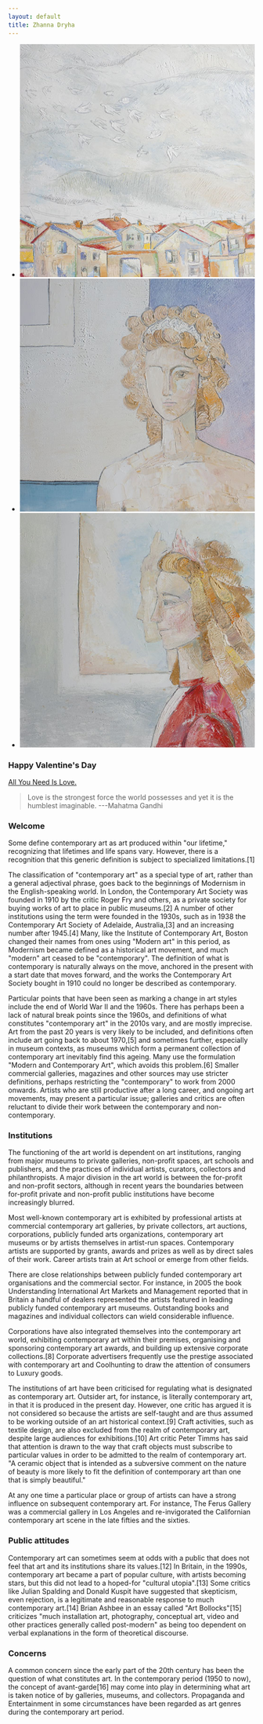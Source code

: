 ```yaml
---
layout: default
title: Zhanna Dryha
---
```

<ul class="rslides">
<li><img src="images/1.jpg" alt=""></li>
<li><img src="images/2.jpg" alt=""></li>
<li><img src="images/3.jpg" alt=""></li>
</ul>

### Happy Valentine's Day
[All You Need Is Love.](./valentines-day)
> Love is the strongest force the world possesses and yet it is the humblest imaginable.
> ---Mahatma Gandhi

### Welcome

Some define contemporary art as art produced within "our lifetime," recognizing that lifetimes and life spans vary. However, there is a recognition that this generic definition is subject to specialized limitations.[1]

The classification of "contemporary art" as a special type of art, rather than a general adjectival phrase, goes back to the beginnings of Modernism in the English-speaking world. In London, the Contemporary Art Society was founded in 1910 by the critic Roger Fry and others, as a private society for buying works of art to place in public museums.[2] A number of other institutions using the term were founded in the 1930s, such as in 1938 the Contemporary Art Society of Adelaide, Australia,[3] and an increasing number after 1945.[4] Many, like the Institute of Contemporary Art, Boston changed their names from ones using "Modern art" in this period, as Modernism became defined as a historical art movement, and much "modern" art ceased to be "contemporary". The definition of what is contemporary is naturally always on the move, anchored in the present with a start date that moves forward, and the works the Contemporary Art Society bought in 1910 could no longer be described as contemporary.

Particular points that have been seen as marking a change in art styles include the end of World War II and the 1960s. There has perhaps been a lack of natural break points since the 1960s, and definitions of what constitutes "contemporary art" in the 2010s vary, and are mostly imprecise. Art from the past 20 years is very likely to be included, and definitions often include art going back to about 1970,[5] and sometimes further, especially in museum contexts, as museums which form a permanent collection of contemporary art inevitably find this ageing. Many use the formulation "Modern and Contemporary Art", which avoids this problem.[6] Smaller commercial galleries, magazines and other sources may use stricter definitions, perhaps restricting the "contemporary" to work from 2000 onwards. Artists who are still productive after a long career, and ongoing art movements, may present a particular issue; galleries and critics are often reluctant to divide their work between the contemporary and non-contemporary.

### Institutions

The functioning of the art world is dependent on art institutions, ranging from major museums to private galleries, non-profit spaces, art schools and publishers, and the practices of individual artists, curators, collectors and philanthropists. A major division in the art world is between the for-profit and non-profit sectors, although in recent years the boundaries between for-profit private and non-profit public institutions have become increasingly blurred.

Most well-known contemporary art is exhibited by professional artists at commercial contemporary art galleries, by private collectors, art auctions, corporations, publicly funded arts organizations, contemporary art museums or by artists themselves in artist-run spaces. Contemporary artists are supported by grants, awards and prizes as well as by direct sales of their work. Career artists train at Art school or emerge from other fields.

There are close relationships between publicly funded contemporary art organisations and the commercial sector. For instance, in 2005 the book Understanding International Art Markets and Management reported that in Britain a handful of dealers represented the artists featured in leading publicly funded contemporary art museums.
Outstanding books and magazines and individual collectors can wield considerable influence.

Corporations have also integrated themselves into the contemporary art world, exhibiting contemporary art within their premises, organising and sponsoring contemporary art awards, and building up extensive corporate collections.[8] Corporate advertisers frequently use the prestige associated with contemporary art and Coolhunting to draw the attention of consumers to Luxury goods.

The institutions of art have been criticised for regulating what is designated as contemporary art. Outsider art, for instance, is literally contemporary art, in that it is produced in the present day. However, one critic has argued it is not considered so because the artists are self-taught and are thus assumed to be working outside of an art historical context.[9] Craft activities, such as textile design, are also excluded from the realm of contemporary art, despite large audiences for exhibitions.[10] Art critic Peter Timms has said that attention is drawn to the way that craft objects must subscribe to particular values in order to be admitted to the realm of contemporary art. "A ceramic object that is intended as a subversive comment on the nature of beauty is more likely to fit the definition of contemporary art than one that is simply beautiful."

At any one time a particular place or group of artists can have a strong influence on subsequent contemporary art. For instance, The Ferus Gallery was a commercial gallery in Los Angeles and re-invigorated the Californian contemporary art scene in the late fifties and the sixties.

### Public attitudes

Contemporary art can sometimes seem at odds with a public that does not feel that art and its institutions share its values.[12] In Britain, in the 1990s, contemporary art became a part of popular culture, with artists becoming stars, but this did not lead to a hoped-for "cultural utopia".[13] Some critics like Julian Spalding and Donald Kuspit have suggested that skepticism, even rejection, is a legitimate and reasonable response to much contemporary art.[14] Brian Ashbee in an essay called "Art Bollocks"[15] criticizes "much installation art, photography, conceptual art, video and other practices generally called post-modern" as being too dependent on verbal explanations in the form of theoretical discourse.

### Concerns

A common concern since the early part of the 20th century has been the question of what constitutes art. In the contemporary period (1950 to now), the concept of avant-garde[16] may come into play in determining what art is taken notice of by galleries, museums, and collectors. Propaganda and Entertainment in some circumstances have been regarded as art genres during the contemporary art period.


